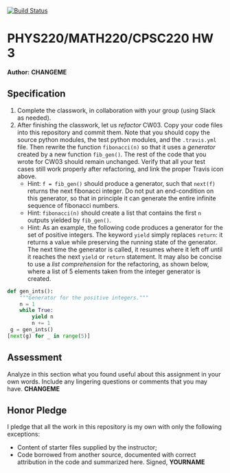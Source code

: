 [![Build Status](https://travis-ci.com/chapman-phys220-2018f/CHANGEME.svg?branch=master)](https://travis-ci.com/chapman-phys220-2018f/CHANGEME)
 # PHYS220/MATH220/CPSC220 HW 3
 **Author:** **CHANGEME**
 ## Specification
 1. Complete the classwork, in collaboration with your group (using Slack as needed). 
1. After finishing the classwork, let us _refactor_ CW03. Copy your code files into this repository and commit them. Note that you should copy the source python modules, the test python modules, and the `.travis.yml` file. Then rewrite the function ```fibonacci(n)``` so that it uses a _generator_ created by a new function ```fib_gen()```. The rest of the code that you wrote for CW03 should remain unchanged. Verify that all your test cases still work properly after refactoring, and link the proper Travis icon above.
    * Hint: ```f = fib_gen()``` should produce a generator, such that ```next(f)``` returns the next fibonacci integer. Do not put an end-condition on this generator, so that in principle it can generate the entire infinite sequence of fibonacci numbers.
    * Hint: ```fibonacci(n)``` should create a list that contains the first ```n``` outputs yielded by ```fib_gen()```.
    * Hint: As an example, the following code produces a generator for the set of positive integers. The keyword ```yield``` simply replaces ```return```: it returns a value while preserving the running state of the generator. The next time the generator is called, it resumes where it left off until it reaches the next ```yield``` or ```return``` statement. It may also be concise to use a _list comprehension_ for the refactoring, as shown below, where a list of 5 elements taken from the integer generator is created.
```python
def gen_ints():
    """Generator for the positive integers."""
    n = 1
    while True:
        yield n
        n += 1
 g = gen_ints()
[next(g) for _ in range(5)]
```
 ## Assessment
 Analyze in this section what you found useful about this assignment in your own words. Include any lingering questions or comments that you may have.
 **CHANGEME**
 ## Honor Pledge
 I pledge that all the work in this repository is my own with only the following exceptions:
 * Content of starter files supplied by the instructor;
* Code borrowed from another source, documented with correct attribution in the code and summarized here.
 Signed,
 **YOURNAME**
